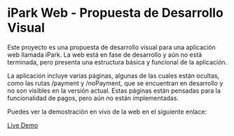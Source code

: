 # iPark Web - Propuesta de Desarrollo Visual

Este proyecto es una propuesta de desarrollo visual para una aplicación web llamada iPark. La web está en fase de desarrollo y aún no está terminada, pero presenta una estructura básica y funcional de la aplicación.

La aplicación incluye varias páginas, algunas de las cuales están ocultas, como las rutas /payment y /noPayment, que se encuentran en desarrollo y no son visibles en la versión actual. Estas páginas están pensadas para la funcionalidad de pagos, pero aún no están implementadas.

Puedes ver la demostración en vivo de la web en el siguiente enlace:

[Live Demo](https://gemmaordax.github.io/ion_park)
